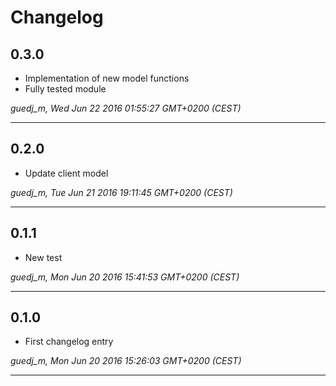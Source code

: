 # Changelog

## 0.3.0

* Implementation of new model functions
* Fully tested module

*guedj_m, Wed Jun 22 2016 01:55:27 GMT+0200 (CEST)*

---
## 0.2.0

* Update client model

*guedj_m, Tue Jun 21 2016 19:11:45 GMT+0200 (CEST)*

---
## 0.1.1

* New test

*guedj_m, Mon Jun 20 2016 15:41:53 GMT+0200 (CEST)*

---
## 0.1.0

* First changelog entry

*guedj_m, Mon Jun 20 2016 15:26:03 GMT+0200 (CEST)*

---